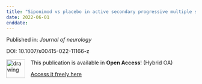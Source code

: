 ```yaml
---
title: "Siponimod vs placebo in active secondary progressive multiple sclerosis: a post hoc analysis from the phase 3 EXPAND study."
date: 2022-06-01
enddate:
---
```


Published in: *Journal of neurology*

DOI: 10.1007/s00415-022-11166-z

<img src="https://upload.wikimedia.org/wikipedia/commons/thumb/7/77/Open_Access_logo_PLoS_transparent.svg/800px-Open_Access_logo_PLoS_transparent.svg.png" alt="drawing" width="50" align="left"/> &nbsp;&nbsp;&nbsp;This publication is available in **Open Access**! (Hybrid OA)

&nbsp;&nbsp;&nbsp;[Access it freely here](https://link.springer.com/content/pdf/10.1007/s00415-022-11166-z.pdf
)

